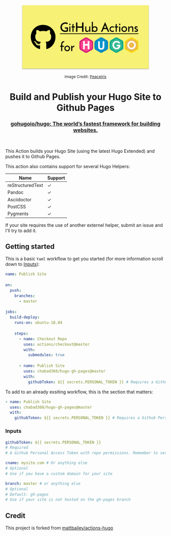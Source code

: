 <div align="center" >
  
  <img width=400  alt="Image Credit: Peaceiris" src="https://raw.githubusercontent.com/peaceiris/actions-hugo/master/images/ogp.svg?sanitize=true" />

  <p style="font-size:12px;" >
    Image Credit: <a href="https://github.com/peaceiris">Peaceiris</a> 
  </p>
  
  <h1>
    Build and Publish your Hugo Site to Github Pages
  </h1>
  
  <h3>
    <a href="https://github.com/gohugoio/hugo">
      gohugoio/hugo: The world’s fastest framework for building websites.
    </a>
  </h3>

</div>

&nbsp;

This Action builds your Hugo Site (using the latest Hugo Extended) and pushes it to Github Pages.

This action also contains support for several Hugo Helpers:

| Name | Support |
| ---- | ------- |
| reStructuredText | ✓ |
| Pandoc | ✓ |
| Asciidoctor | ✓ |
| PostCSS | ✓ |
| Pygments | ✓ |

If your site requires the use of another externel helper, submit an issue and I'll try to add it.

## Getting started

This is a basic `Yaml` workflow to get you started (for more information scroll down to [Inputs](#inputs)):

```yaml
name: Publish Site

on:
  push:
    branches:
      - master

jobs:
  build-deploy:
    runs-on: ubuntu-18.04

    steps:
      - name: Checkout Repo
        uses: actions/checkout@master
        with:
          submodules: true

      - name: Publish Site
        uses: chabad360/hugo-gh-pages@master
        with:
          githubToken: ${{ secrets.PERSONAL_TOKEN }} # Requires a Github Personal Access Token (yes, you read correctly) with repo permissions.
```

To add to an already exsiting workflow, this is the section that matters:

```yaml
- name: Publish Site
  uses: chabad360/hugo-gh-pages@master
  with:
    githubToken: ${{ secrets.PERSONAL_TOKEN }} # Requires a Github Personal Access Token (yes, you read correctly) with repo permissions.
```

### Inputs

```yaml
githubToken: ${{ secrets.PERSONAL_TOKEN }}
# Required
# A Github Personal Access Token with repo permissions. Remember to set this as a secret (i.e. secrets.PERSONAL_TOKEN), and dont forget to set the secret in the project settings.
```

```yaml
cname: mysite.com # Or anything else
# Optional
# Use if you have a custom domain for your site
```

```yaml
branch: master # or anything else
# Optional
# Default: gh-pages
# Use if your site is not hosted on the gh-pages branch
```

## Credit

This project is forked from [mattbailey/actions-hugo](github.com/mattbailey/actions-hugo)
